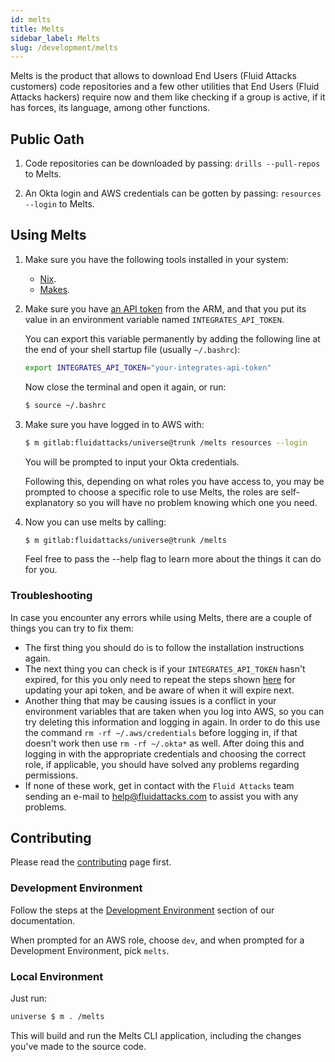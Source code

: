 ```yaml
---
id: melts
title: Melts
sidebar_label: Melts
slug: /development/melts
---
```


Melts is the product
that allows to download End Users (Fluid Attacks customers) code repositories
and a few other utilities
that End Users (Fluid Attacks hackers) require now and them
like checking if a group is active,
if it has forces,
its language,
among other functions.

## Public Oath

1. Code repositories
   can be downloaded by passing:
   `drills --pull-repos`
   to Melts.

1. An Okta login and AWS credentials
   can be gotten by passing:
   `resources --login`
   to Melts.

## Using Melts

1. Make sure you have the following tools installed in your system:

   - [Nix](/development/stack/nix).
   - [Makes](/development/stack/makes).

1. Make sure you have
   [an API token](/machine/api#authentication-with-the-arm-api-token)
   from the ARM,
   and that you put its value
   in an environment variable named `INTEGRATES_API_TOKEN`.

   You can export this variable permanently
   by adding the following line at the end of your shell startup file
   (usually `~/.bashrc`):

   ```bash
   export INTEGRATES_API_TOKEN="your-integrates-api-token"
   ```

   Now close the terminal and open it again,
   or run:

   ```bash
   $ source ~/.bashrc
   ```

1. Make sure you have logged in to AWS with:

   ```bash
   $ m gitlab:fluidattacks/universe@trunk /melts resources --login
   ```

   You will be prompted
   to input your Okta credentials.

   Following this,
   depending on what roles you have access to,
   you may be prompted to
   choose a specific role to use Melts,
   the roles are self-explanatory
   so you will have no problem
   knowing which one you need.

1. Now you can use melts by calling:

   ```bash
   $ m gitlab:fluidattacks/universe@trunk /melts
   ```

   Feel free to pass the --help flag
   to learn more about the things it can do for you.

### Troubleshooting

In case you encounter
any errors while using Melts,
there are a couple of things
you can try to fix them:

- The first thing you should do
  is to follow the installation instructions again.
- The next thing you can check
  is if your `INTEGRATES_API_TOKEN`
  hasn't expired,
  for this you only need to
  repeat the steps shown
  [here](/machine/api#using-the-arm-api-token)
  for updating your api token,
  and be aware of when
  it will expire next.
- Another thing that
  may be causing issues
  is a conflict in your environment variables
  that are taken when you log into AWS,
  so you can try deleting this information
  and logging in again.
  In order to do this
  use the command `rm -rf ~/.aws/credentials`
  before logging in,
  if that doesn't work
  then use `rm -rf ~/.okta*` as well.
  After doing this and logging in
  with the appropriate credentials
  and choosing the correct role,
  if applicable,
  you should have solved any problems
  regarding permissions.
- If none of these work,
  get in contact
  with the `Fluid Attacks` team
  sending an e-mail to
  help@fluidattacks.com
  to assist you with any problems.

## Contributing

Please read the
[contributing](/development/contributing) page first.

### Development Environment

Follow the steps
at the [Development Environment](/development/setup) section of our documentation.

When prompted for an AWS role, choose `dev`,
and when prompted for a Development Environment, pick `melts`.

### Local Environment

Just run:

```sh
universe $ m . /melts
```

This will build and run the Melts CLI application,
including the changes you've made to the source code.
